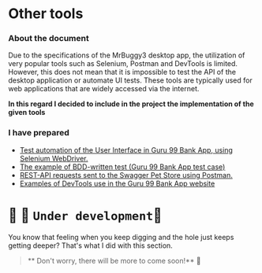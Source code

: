 # Other tools
### About the document
Due to the specifications of the MrBuggy3 desktop app, the utilization of very popular tools such as Selenium, Postman and DevTools is limited. 
However, this does not mean that it is impossible to test the API of the desktop application or automate UI tests. 
These tools are typically used for web applications that are widely accessed via the internet.

**In this regard I decided to include in the project the implementation of the given tools**

### I have prepared
* [Test automation of the User Interface in Guru 99 Bank App, using Selenium WebDriver.](https://github.com/MalfiRG/Project1/blob/main/Other-tools/Selenium.md)
* [The example of BDD-written test (Guru 99 Bank App test case)](https://github.com/MalfiRG/Project1/blob/main/Other-tools/BDD-TC.md)
* [REST-API requests sent to the Swagger Pet Store using Postman.](https://github.com/MalfiRG/Project1/blob/main/Other-tools/REST-API-Postman.md)
* [Examples of DevTools use in the Guru 99 Bank App website](https://github.com/MalfiRG/Project1/blob/main/Other-tools/DevTools.md)

# :construction_worker: :construction: `Under development`:construction:
You know that feeling when you keep digging and the hole just keeps getting deeper? That's what I did with this section.
> ** Don't worry, there will be more to come soon!** :do_not_litter:
